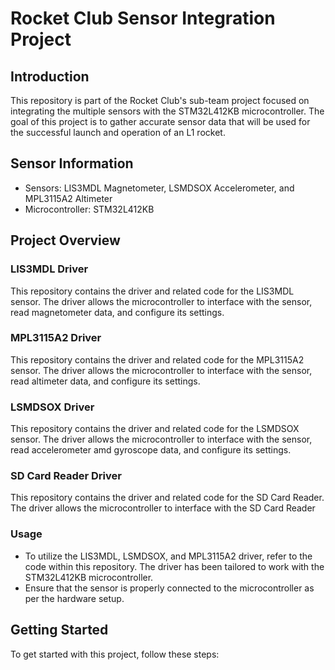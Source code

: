 # Rocket Club Sensor Integration Project

## Introduction

This repository is part of the Rocket Club's sub-team project focused on integrating the multiple sensors with the STM32L412KB microcontroller. The goal of this project is to gather accurate sensor data that will be used for the successful launch and operation of an L1 rocket.

## Sensor Information

- Sensors: LIS3MDL Magnetometer, LSMDSOX Accelerometer, and MPL3115A2 Altimeter
- Microcontroller: STM32L412KB

## Project Overview

### LIS3MDL Driver

This repository contains the driver and related code for the LIS3MDL sensor. The driver allows the microcontroller to interface with the sensor, read magnetometer data, and configure its settings.

### MPL3115A2 Driver

This repository contains the driver and related code for the MPL3115A2 sensor. The driver allows the microcontroller to interface with the sensor, read altimeter data, and configure its settings.

### LSMDSOX Driver

This repository contains the driver and related code for the LSMDSOX sensor. The driver allows the microcontroller to interface with the sensor, read accelerometer amd gyroscope data, and configure its settings.

### SD Card Reader Driver

This repository contains the driver and related code for the SD Card Reader. The driver allows the microcontroller to interface with the SD Card Reader
### Usage

- To utilize the LIS3MDL, LSMDSOX, and MPL3115A2 driver, refer to the code within this repository. The driver has been tailored to work with the STM32L412KB microcontroller.
- Ensure that the sensor is properly connected to the microcontroller as per the hardware setup.

## Getting Started

To get started with this project, follow these steps:
